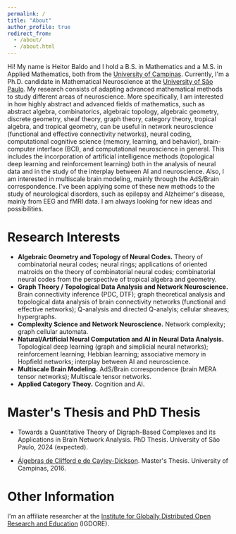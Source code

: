 ```yaml
---
permalink: /
title: "About"
author_profile: true
redirect_from: 
  - /about/
  - /about.html
---
```



Hi! My name is Heitor Baldo and I hold a B.S. in Mathematics and a M.S. in Applied Mathematics, both from the [University of Campinas](https://www.unicamp.br/en). Currently, I'm a Ph.D. candidate in Mathematical Neuroscience at the [University of São Paulo](https://www5.usp.br/). 
My research consists of adapting advanced mathematical methods to study different areas of neuroscience. More specifically, I am interested in how highly abstract and advanced fields of mathematics, such as abstract algebra, combinatorics, algebraic topology, algebraic geometry, discrete geometry, sheaf theory, graph theory, category theory, tropical algebra, and tropical geometry, can be useful in network neuroscience (functional and effective connectivity networks), neural coding, computational cognitive science (memory, learning, and behavior), brain-computer interface (BCI), and computational neuroscience in general. This includes the incorporation of artificial intelligence methods (topological deep learning and reinforcement learning) both in the analysis of neural data and in the study of the interplay between AI and neuroscience. Also, I am interested in multiscale brain modeling, mainly through the AdS/Brain correspondence. I've been applying some of these new methods to the study of neurological disorders, such as epilepsy and Alzheimer's disease, mainly from EEG and fMRI data. I am always looking for new ideas and possibilities.

Research Interests
======

* **Algebraic Geometry and Topology of Neural Codes.** Theory of combinatorial neural codes; neural rings; applications of oriented matroids on the theory of combinatorial neural codes; combinatorial neural codes from the perspective of tropical algebra and geometry.
* **Graph Theory / Topological Data Analysis and Network Neuroscience.** Brain connectivity inference (PDC, DTF); graph theoretical analysis and topological data analysis of brain connectivity networks (functional and effective networks); Q-analysis and directed Q-analyis; cellular sheaves; hypergraphs.
* **Complexity Science and Network Neuroscience.** Network complexity; graph cellular automata.
* **Natural/Artificial Neural Computation and AI in Neural Data Analysis.** Topological deep learning (graph and simplicial neural networks); reinforcement learning; Hebbian learning; associative memory in Hopfield networks; interplay between AI and neuroscience.
* **Multiscale Brain Modeling.** AdS/Brain correspondence (brain MERA tensor networks); Multiscale tensor networks.
* **Applied Category Theoy.** Cognition and AI.


Master's Thesis and PhD Thesis
======

* Towards a Quantitative Theory of Digraph-Based Complexes and its Applications in Brain Network Analysis. PhD Thesis. University of São Paulo, 2024 (expected).

* [Álgebras de Clifford e de Cayley-Dickson](). Master's Thesis. University of Campinas, 2016.




Other Information
======
I'm an affiliate researcher at the [Institute for Globally Distributed Open Research and Education](https://igdore.org/) (IGDORE).
